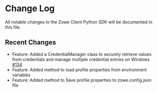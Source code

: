 # Change Log

All notable changes to the Zowe Client Python SDK will be documented in this file.

## Recent Changes

- Feature: Added a CredentialManager class to securely retrieve values from credentials and manage multiple credential entries on Windows [#134](https://github.com/zowe/zowe-client-python-sdk/issues/134)
- Feature: Added method to load profile properties from environment variables
- Feature: Added method to Save profile properties to zowe.config.json file

